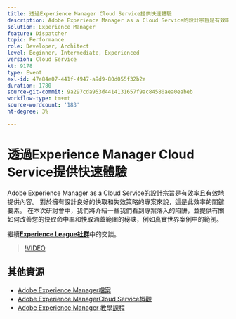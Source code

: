 ```yaml
---
title: 透過Experience Manager Cloud Service提供快速體驗
description: Adobe Experience Manager as a Cloud Service的設計宗旨是有效率且有效地提供內容。 對於擁有設計良好的快取和失效策略的專案來說，這是此效率的關鍵要素。 在本次研討會中，我們將介紹一些我們看到專案落入的陷阱，並提供有關如何改善您的快取命中率和快取涵蓋範圍的秘訣，例如真實世界案例中的範例。
solution: Experience Manager
feature: Dispatcher
topic: Performance
role: Developer, Architect
level: Beginner, Intermediate, Experienced
version: Cloud Service
kt: 9178
type: Event
exl-id: 47e84e07-441f-4947-a9d9-80d055f32b2e
duration: 1780
source-git-commit: 9a297cda953d4414131657f9ac84580aea0eabeb
workflow-type: tm+mt
source-wordcount: '183'
ht-degree: 3%

---
```


# 透過Experience Manager Cloud Service提供快速體驗

Adobe Experience Manager as a Cloud Service的設計宗旨是有效率且有效地提供內容。 對於擁有設計良好的快取和失效策略的專案來說，這是此效率的關鍵要素。 在本次研討會中，我們將介紹一些我們看到專案落入的陷阱，並提供有關如何改善您的快取命中率和快取涵蓋範圍的秘訣，例如真實世界案例中的範例。

繼續&#x200B;**[Experience League社群](https://adobe.ly/3CUkzoB)**&#x200B;中的交談。

>[!VIDEO](https://video.tv.adobe.com/v/337846/?quality=12&learn=on&hidetitle=true)

## 其他資源

- [Adobe Experience Manager檔案](https://experienceleague.adobe.com/docs/experience-manager-cloud-service.html)
- [Adobe Experience ManagerCloud Service概觀](https://experienceleague.adobe.com/docs/experience-manager-cloud-service/overview/home.html)
- [Adobe Experience Manager 教學課程](https://experienceleague.adobe.com/docs/experience-manager-tutorials.html)
